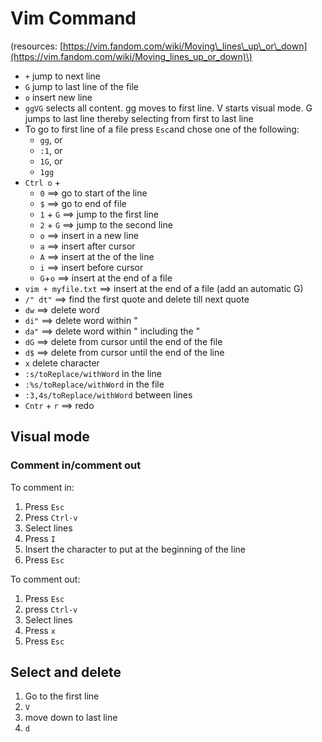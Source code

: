 # Vim Command

\(resources: [https://vim.fandom.com/wiki/Moving\_lines\_up\_or\_down](https://vim.fandom.com/wiki/Moving_lines_up_or_down)\)

* `+` jump to next line 
* `G` jump to last line of the file
* `o` insert new line
* `ggVG` selects all content. gg moves to first line. V starts visual mode. G jumps to last line thereby selecting from first to last line
* To go to first line of a file press `Esc`and chose one of the following:
  * `gg`, or
  * `:1`, or
  * `1G`, or
  * `1gg`
* `Ctrl o` + 
  * `0` ==&gt; go to start of the line
  * `$` ==&gt; go to end of file
  * `1` + `G` ==&gt; jump to the first line
  * `2` + `G` ==&gt; jump to the second line
  * `o` ==&gt; insert in a new line
  * `a` ==&gt; insert after cursor
  * `A` ==&gt; insert at the of the line
  * `i` ==&gt; insert before cursor
  * `G`+`o` ==&gt; insert at the end of a file
* `vim + myfile.txt` ==&gt; insert at the end of a file \(add an automatic G\)
* `/" dt"` ==&gt; find the first quote and delete till next quote
* `dw` ==&gt; delete word
* `di"` ==&gt; delete word within "
* `da"` ==&gt; delete word within " including the "
* `dG` ==&gt; delete from cursor until the end of the file 
* `d$` ==&gt; delete from cursor until the end of the line
* `x` delete character
* `:s/toReplace/withWord` in the line
* `:%s/toReplace/withWord` in the file
* `:3,4s/toReplace/withWord` between lines
* `Cntr` + `r` ==&gt; redo 

## Visual mode

### Comment in/comment out

To comment in: 

1. Press `Esc`
2. Press `Ctrl-v` 
3. Select lines
4. Press `I` 
5. Insert the character to put at the beginning of the line 
6. Press `Esc`

To comment out: 

1. Press `Esc`
2. press `Ctrl-v`
3. Select lines
4. Press `x` 
5. Press `Esc`

## Select and delete

1. Go to the first line 
2. `V`
3. move down to last line
4. `d`

